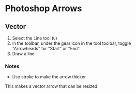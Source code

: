 # Photoshop Arrows

## Vector

1. Select the Line tool (`U`)
2. In the toolbar, under the gear icon in the tool toolbar, toggle "Arrowheads" for "Start" or "End".
3. Draw a line

### Notes

- Use stroke to make the arrow thicker

This makes a vector arrow that can be resized.
